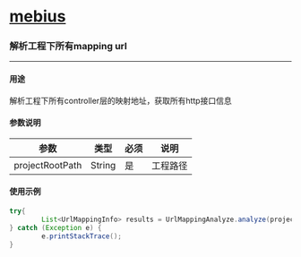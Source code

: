# [mebius](https://g.hz.netease.com/qa-tech/mebius)

### 解析工程下所有mapping url

------

#### 用途

解析工程下所有controller层的映射地址，获取所有http接口信息

#### 参数说明

| 参数            | 类型   | 必须 | 说明     |
| --------------- | ------ | ---- | -------- |
| projectRootPath | String | 是   | 工程路径 |

#### 使用示例

```java
try{
		List<UrlMappingInfo> results = UrlMappingAnalyze.analyze(projectRootPath);
} catch (Exception e) {
		e.printStackTrace();
}
```
